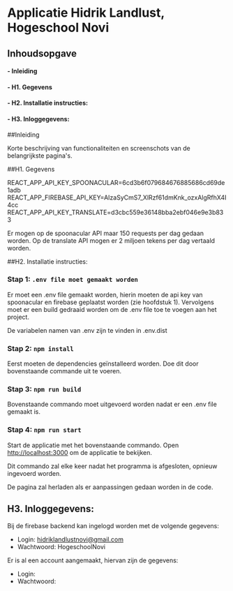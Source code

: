 # Applicatie Hidrik Landlust, Hogeschool Novi

## Inhoudsopgave

#### - Inleiding
#### - H1. Gegevens
#### - H2. Installatie instructies:
#### - H3. Inloggegevens:

##Inleiding

Korte beschrijving van functionaliteiten en screenschots van de belangrijkste pagina's.

##H1. Gegevens 

REACT_APP_API_KEY_SPOONACULAR=6cd3b6f079684676885686cd69de1adb
REACT_APP_FIREBASE_API_KEY=AIzaSyCmS7_XlRzf61dmKnk_ozxAlgRfhX4I4cc
REACT_APP_API_KEY_TRANSLATE=d3cbc559e36148bba2ebf046e9e3b833


Er mogen op de spoonacular API maar 150 requests per dag gedaan worden.
Op de translate API mogen er 2 miljoen tekens per dag vertaald worden.

##H2. Installatie instructies:

### Stap 1: `.env file moet gemaakt worden`

Er moet een .env file gemaakt worden, 
hierin moeten de api key van spoonacular en firebase geplaatst worden (zie hoofdstuk 1). 
Vervolgens moet er een build gedraaid worden om de .env file toe te voegen aan het project.

De variabelen namen van .env zijn te vinden in .env.dist

### Stap 2: `npm install`

Eerst moeten de dependencies geïnstalleerd worden. 
Doe dit door bovenstaande commande uit te voeren.

### Stap 3: `npm run build`

Bovenstaande commando moet uitgevoerd worden nadat er een .env file gemaakt is.


### Stap 4: `npm run start`

Start de applicatie met het bovenstaande commando.
Open [http://localhost:3000](http://localhost:3000) om de applicatie te bekijken.

Dit commando zal elke keer nadat het programma is afgesloten, opnieuw ingevoerd worden.

De pagina zal herladen als er aanpassingen gedaan worden in de code.

## H3. Inloggegevens:

Bij de firebase backend kan ingelogd worden met de volgende gegevens:
- Login: hidriklandlustnovi@gmail.com
- Wachtwoord: HogeschoolNovi

Er is al een account aangemaakt, hiervan zijn de gegevens:
- Login: 
- Wachtwoord: 